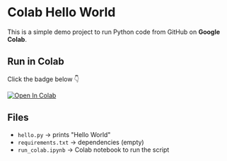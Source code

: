 # Colab Hello World

This is a simple demo project to run Python code from GitHub on **Google Colab**.

## Run in Colab

Click the badge below 👇

[![Open In Colab](https://colab.research.google.com/assets/colab-badge.svg)](https://colab.research.google.com/github/YOUR_USERNAME/colab-hello-world/blob/main/run_colab.ipynb)

## Files

- `hello.py` → prints "Hello World"
- `requirements.txt` → dependencies (empty)
- `run_colab.ipynb` → Colab notebook to run the script
